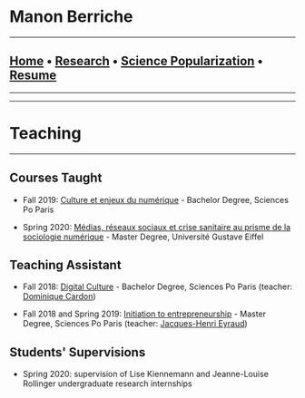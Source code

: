
# **Manon Berriche**


-----------------

## [Home](https://manonberriche.github.io/) • [Research](research.md) • [Science Popularization](General-Audience.md) • [Resume](https://drive.google.com/file/d/1syRqm-ya3dwk69_t_84dEMdOoiHAiZBB/view?usp=sharing)

-----------------

-----------------
# Teaching
-----------------

## Courses Taught

* Fall 2019: [Culture et enjeux du numérique](http://formation.sciences-po.fr/enseignement/2019/BEXP/25F00) - Bachelor Degree, Sciences Po Paris

* Spring 2020: [Médias, réseaux sociaux et crise sanitaire au prisme de la sociologie numérique](https://dpa.hypotheses.org) - Master Degree, Université Gustave Eiffel


## Teaching Assistant

* Fall 2018: [Digital Culture](http://formation.sciences-po.fr/enseignement/2018/bexp/23a00) - Bachelor Degree, Sciences Po Paris (teacher: [Dominique Cardon](https://medialab.sciencespo.fr/equipe/dominique-cardon/))

* Fall 2018 and Spring 2019:  [Initiation to entrepreneurship](http://formation.sciences-po.fr/enseignement/2018/obus/2045) - Master Degree, Sciences Po Paris (teacher: [Jacques-Henri Eyraud](https://fr.wikipedia.org/wiki/Jacques-Henri_Eyraud))


## Students' Supervisions

* Spring 2020: supervision of Lise Kiennemann and Jeanne-Louise Rollinger undergraduate research internships
 
